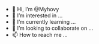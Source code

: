 - 👋 Hi, I’m @Myhovy
- 👀 I’m interested in ...
- 🌱 I’m currently learning ...
- 💞️ I’m looking to collaborate on ...
- 📫 How to reach me ...

<!---
Myhovy/Myhovy is a ✨ special ✨ repository because its `README.md` (this file) appears on your GitHub profile.
You can click the Preview link to take a look at your changes.
--->
